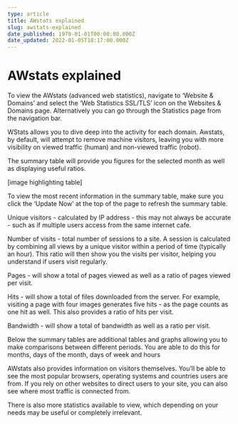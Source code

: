 ```yaml
---
type: article
title: AWstats explained
slug: awstats-explained
date_published: 1970-01-01T00:00:00.000Z
date_updated: 2022-01-05T18:17:00.000Z
---
```


# AWstats explained

To view the AWstats (advanced web statistics), navigate to ‘Website & Domains’ and select the ‘Web Statistics SSL/TLS’ icon on the Websites & Domains page. Alternatively you can go through the Statistics page from the navigation bar.

WStats allows you to dive deep into the activity for each domain. Awstats, by default, will attempt to remove machine visitors, leaving you with more visibility on viewed traffic (human) and non-viewed traffic (robot).

The summary table will provide you figures for the selected month as well as displaying useful ratios.

[image highlighting table]

To view the most recent information in the summary table, make sure you click the ‘Update Now’ at the top of the page to refresh the summary table.

Unique visitors - calculated by IP address - this may not always be accurate - such as if multiple users access from the same internet cafe.

Number of visits - total number of sessions to a site. A session is calculated by combining all views by a unique visitor within a period of time (typically an hour). This ratio will then show you the visits per visitor, helping you understand if users visit regularly.

Pages - will show a total of pages viewed as well as a ratio of pages viewed per visit.

Hits - will show a total of files downloaded from the server. For example, visiting a page with four images generates five hits - as the page counts as one hit as well. This also provides a ratio of hits per visit.

Bandwidth - will show a total of bandwidth as well as a ratio per visit.

Below the summary tables are additional tables and graphs allowing you to make comparisons between different periods. You are able to do this for months, days of the month, days of week and hours

AWstats also provides information on visitors themselves. You’ll be able to see the most popular browsers, operating systems and countries users are from. If you rely on other websites to direct users to your site, you can also see where most traffic is connected from.

There is also more statistics available to view, which depending on your needs may be useful or completely irrelevant.